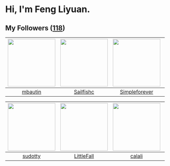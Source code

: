 # Hi, I'm Feng Liyuan.

## My Followers ([118](https://github.com/SunRunAway?tab=followers))

| <img src="https://avatars.githubusercontent.com/u/552936?v=4" width="150" height="150" /> | <img src="https://avatars.githubusercontent.com/u/13750989?v=4" width="150" height="150" /> | <img src="https://avatars.githubusercontent.com/u/26863652?v=4" width="150" height="150" /> | <img src="https://avatars.githubusercontent.com/u/4661589?v=4" width="150" height="150" /> |
| :---------------------------------------------------------------------------------------: | :-----------------------------------------------------------------------------------------: | :-----------------------------------------------------------------------------------------: | :----------------------------------------------------------------------------------------: |
|                           [mbautin](https://github.com/mbautin)                           |                          [Sailfishc](https://github.com/Sailfishc)                          |                      [Simpleforever](https://github.com/Simpleforever)                      |                      [IceCoffee2013](https://github.com/IceCoffee2013)                     |

| <img src="https://avatars.githubusercontent.com/u/4898483?v=4" width="150" height="150" /> | <img src="https://avatars.githubusercontent.com/u/30543181?v=4" width="150" height="150" /> | <img src="https://avatars.githubusercontent.com/u/15995588?v=4" width="150" height="150" /> | <img src="https://avatars.githubusercontent.com/u/2445111?v=4" width="150" height="150" /> |
| :----------------------------------------------------------------------------------------: | :-----------------------------------------------------------------------------------------: | :-----------------------------------------------------------------------------------------: | :----------------------------------------------------------------------------------------: |
|                            [sudotty](https://github.com/sudotty)                           |                         [LittleFall](https://github.com/LittleFall)                         |                             [calali](https://github.com/calali)                             |                           [hyperpro](https://github.com/hyperpro)                          |